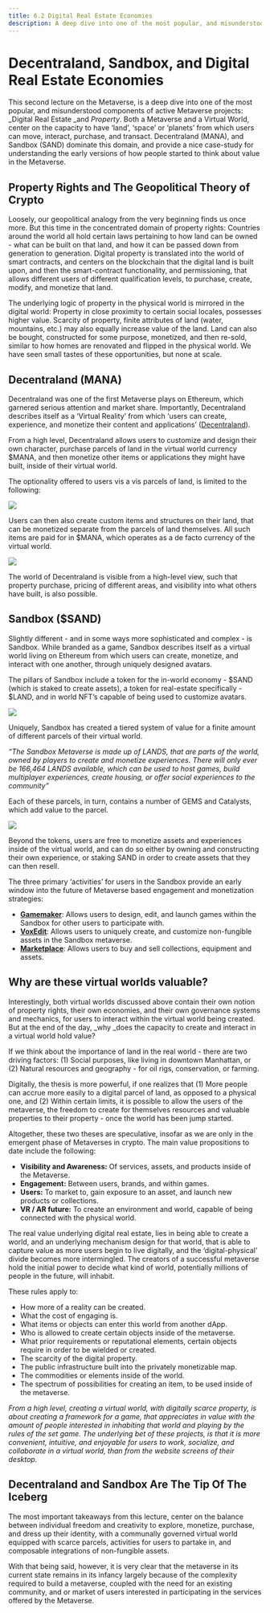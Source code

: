 ```yaml
---
title: 6.2 Digital Real Estate Economies 
description: A deep dive into one of the most popular, and misunderstood components of active Metaverse projects
---
```


# Decentraland, Sandbox, and Digital Real Estate Economies

<!-- Lecture 1: Theory and Evolution of the Metaverse 

Lecture 2: Decentraland and Digital Real Estate Economies 

Lecture 3: Metaverse on NEAR: NEAR Hub, Octopus App Chains.  -->




This second lecture on the Metaverse, is a deep dive into one of the most popular, and misunderstood components of active Metaverse projects: _Digital Real Estate _and _Property_. Both a Metaverse and a Virtual World, center on the capacity to have ‘land’, ‘space’ or ‘planets’ from which users can move, interact, purchase, and transact. Decentraland (MANA), and Sandbox (SAND) dominate this domain, and provide a nice case-study for understanding the early versions of how people started to think about value in the Metaverse. 

## Property Rights and The Geopolitical Theory of Crypto

Loosely, our geopolitical analogy from the very beginning finds us once more. But this time in the concentrated domain of property rights: Countries around the world all hold certain laws pertaining to how land can be owned - what can be built on that land, and how it can be passed down from generation to generation. Digital property is translated into the world of smart contracts, and centers on the blockchain that the digital land is built upon, and then the smart-contract functionality, and permissioning, that allows different users of different qualification levels, to purchase, create, modify, and monetize that land. 

The underlying logic of property in the physical world is mirrored in the digital world: Property in close proximity to certain social locales, possesses higher value. Scarcity of property, finite attributes of land (water, mountains, etc.) may also equally increase value of the land. Land can also be bought, constructed for some purpose, monetized, and then re-sold, similar to how homes are renovated and flipped in the physical world. We have seen small tastes of these opportunities, but none at scale. 

## Decentraland (MANA)

Decentraland was one of the first Metaverse plays on Ethereum, which garnered serious attention and market share. Importantly, Decentraland describes itself as a ‘Virtual Reality’ from which ‘users can create, experience, and monetize their content and applications’ ([Decentraland](https://docs.decentraland.org/player/general/introduction/)). 

From a high level, Decentraland allows users to customize and design their own character, purchase parcels of land in the virtual world currency $MANA, and then monetize other items or applications they might have built, inside of their virtual world. 

The optionality offered to users vis a vis parcels of land, is limited to the following: 


![](@site/static/img/bootcamp/mod-em-6.2.1.png)


Users can then also create custom items and structures on their land, that can be monetized separate from the parcels of land themselves. All such items are paid for in $MANA, which operates as a de facto currency of the virtual world. 


![](@site/static/img/bootcamp/mod-em-6.2.2.png)


The world of Decentraland is visible from a high-level view, such that property purchase, pricing of different areas, and visibility into what others have built, is also possible. 

## Sandbox ($SAND)

Slightly different - and in some ways more sophisticated and complex - is Sandbox. While branded as a game, Sandbox describes itself as a virtual world living on Ethereum from which users can create, monetize, and interact with one another, through uniquely designed avatars. 

The pillars of Sandbox include a token for the in-world economy - $SAND (which is staked to create assets), a token for real-estate specifically - $LAND, and in world NFT’s capable of being used to customize avatars. 


![](@site/static/img/bootcamp/mod-em-6.2.3.png)


Uniquely, Sandbox has created a tiered system of value for a finite amount of different parcels of their virtual world. 

_“The Sandbox Metaverse is made up of LANDS, that are parts of the world, owned by players to create and monetize experiences. There will only ever be 166,464 LANDS available, which can be used to host games, build multiplayer experiences, create housing, or offer social experiences to the community”_

Each of these parcels, in turn, contains a number of GEMS and Catalysts, which add value to the parcel. 


![](@site/static/img/bootcamp/mod-em-6.2.4.png)


Beyond the tokens, users are free to monetize assets and experiences inside of the virtual world, and can do so either by owning and constructing their own experience, or staking SAND in order to create assets that they can then resell. 

The three primary ‘activities’ for users in the Sandbox provide an early window into the future of Metaverse based engagement and monetization strategies: 



* **[Gamemaker](https://www.sandbox.game/en/create/game-maker/)**: Allows users to design, edit, and launch games within the Sandbox for other users to participate with. 
* **[VoxEdit](https://www.sandbox.game/en/create/vox-edit/)**: Allows users to uniquely create, and customize non-fungible assets in the Sandbox metaverse. 
* **[Marketplace](https://www.sandbox.game/en/shop/)**: Allows users to buy and sell collections, equipment and assets. 

## Why are these virtual worlds valuable?

Interestingly, both virtual worlds discussed above contain their own notion of property rights, their own economies, and their own governance systems and mechanics, for users to interact within the virtual world being created. But at the end of the day, _why _does the capacity to create and interact in a virtual world hold value? 

If we think about the importance of land in the real world - there are two driving factors: (1) Social purposes, like living in downtown Manhattan, or (2) Natural resources and geography - for oil rigs, conservation, or farming. 

Digitally, the thesis is more powerful, if one realizes that (1) More people can accrue more easily to a digital parcel of land, as opposed to a physical one, and (2) Within certain limits, it is possible to allow the users of the metaverse, the freedom to create for themselves resources and valuable properties to their property - once the world has been jump started. 

Altogether, these two theses are speculative, insofar as we are only in the emergent phase of Metaverses in crypto. The main value propositions to date include the following: 

  * **Visibility and Awareness:** Of services, assets, and products inside of the Metaverse. 
  * **Engagement:** Between users, brands, and within games. 
  * **Users:** To market to, gain exposure to an asset, and launch new products or collections. 
  * **VR / AR future:** To create an environment and world, capable of being connected with the physical world. 

The real value underlying digital real estate, lies in being able to create a world, and an underlying mechanism design for that world, that is able to capture value as more users begin to live digitally, and the ‘digital-physical’ divide becomes more intermingled. The creators of a successful metaverse hold the initial power to decide what kind of world, potentially millions of people in the future, will inhabit. 

These rules apply to:


* How more of a reality can be created. 
* What the cost of engaging is. 
* What items or objects can enter this world from another dApp. 
* Who is allowed to create certain objects inside of the metaverse. 
* What prior requirements or reputational elements, certain objects require in order to be wielded or created.
* The scarcity of the digital property. 
* The public infrastructure built into the privately monetizable map.  
* The commodities or elements inside of the world. 
* The spectrum of possibilities for creating an item, to be used inside of the metaverse. 

_From a high level, creating a virtual world, with digitally scarce property, is about creating a framework for a game, that appreciates in value with the amount of people interested in inhabiting that world and playing by the rules of the set game. The underlying bet of these projects, is that it is more convenient, intuitive, and enjoyable for users to work, socialize, and collaborate in a virtual world, than from the website screens of their desktop._

## Decentraland and Sandbox Are The Tip Of The Iceberg

The most important takeaways from this lecture, center on the balance between individual freedom and creativity to explore, monetize, purchase, and dress up their identity, with a communally governed virtual world equipped with scarce parcels, activities for users to partake in, and composable integrations of non-fungible assets. 

With that being said, however, it is very clear that the metaverse in its current state remains in its infancy largely because of the complexity required to build a metaverse, coupled with the need for an existing community, and or market of users interested in participating in the services offered by the Metaverse. 
